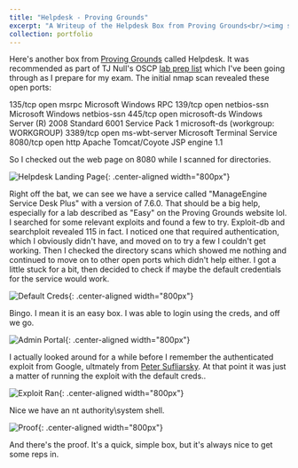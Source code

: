 ```yaml
---
title: "Helpdesk - Proving Grounds"
excerpt: "A Writeup of the Helpdesk Box from Proving Grounds<br/><img src='/images/Helpdesk/administrator_login.png'>"
collection: portfolio
---
```


Here's another box from [Proving Grounds](https://www.offsec.com/labs/) called Helpdesk. It was recommended as part of TJ Null's OSCP [lab prep list](https://docs.google.com/spreadsheets/u/1/d/1dwSMIAPIam0PuRBkCiDI88pU3yzrqqHkDtBngUHNCw8/htmlview#) which I've been going through as I prepare for my exam. The initial nmap scan revealed these open ports:

135/tcp  open  msrpc         Microsoft Windows RPC
139/tcp  open  netbios-ssn   Microsoft Windows netbios-ssn
445/tcp  open  microsoft-ds  Windows Server (R) 2008 Standard 6001 Service Pack 1 microsoft-ds (workgroup: WORKGROUP)
3389/tcp open  ms-wbt-server Microsoft Terminal Service
8080/tcp open  http          Apache Tomcat/Coyote JSP engine 1.1

So I checked out the web page on 8080 while I scanned for directories. 

![Helpdesk Landing Page](/images/Helpdesk/8080login_page.png){: .center-aligned width="800px"}

Right off the bat, we can see we have a service called "ManageEngine Service Desk Plus" with a version of 7.6.0. That should be a big help, especially for a lab described as "Easy" on the Proving Grounds website lol. I searched for some relevant exploits and found a few to try. Exploit-db and searchploit revealed 115 in fact. I noticed one that required authentication, which I obviously didn't have, and moved on to try a few I couldn't get working. Then I checked the directory scans which showed me nothing and continued to move on to other open ports which didn't help either. I got a little stuck for a bit, then decided to check if maybe the default credentials for the service would work. 

![Default Creds](/images/Helpdesk/default_login_help.png){: .center-aligned width="800px"}

Bingo. I mean it is an easy box. I was able to login using the creds, and off we go. 

![Admin Portal](/images/Helpdesk/administrator_login.png){: .center-aligned width="800px"}

I actually looked around for a while before I remember the authenticated exploit from Google, ultmately from [Peter Sufliarsky](https://github.com/PeterSufliarsky/exploits/blob/master/CVE-2014-5301.py). At that point it was just a matter of running the exploit with the default creds.. 

![Exploit Ran](/images/Helpdesk/shell_caught.png){: .center-aligned width="800px"}

Nice we have an nt authority\system shell.

![Proof](/images/Helpdesk/proof.txt.png){: .center-aligned width="800px"}

And there's the proof. It's a quick, simple box, but it's always nice to get some reps in. 
